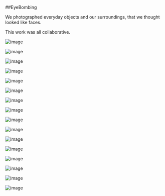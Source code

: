 ##EyeBombing


We photographed everyday objects and our surroundings, that we thought looked like faces. 

This work was all collaborative.

![image](Newfaces/Edited10.png)

![image](Newfaces/edited.png)

![image](Newfaces/edited11.png)

![image](Newfaces/edited12.png)

![image](Newfaces/edited13.png)

![image](Newfaces/edited14.png)

![image](Newfaces/edited15.png)

![image](Newfaces/edited2.png)

![image](Newfaces/edited19.jpg)

![image](Newfaces/edited16.png)

![image](Newfaces/edited17.png)

![image](Newfaces/edited18.png)

![image](Newfaces/Face20.png)

![image](Newfaces/Face21.png)

![image](Newfaces/Face22.png)

![image](Newfaces/Face23.png)